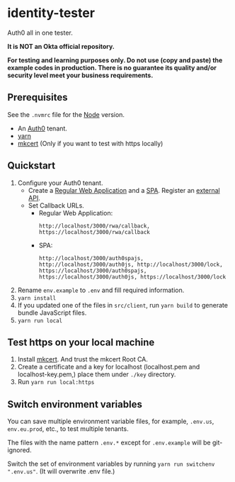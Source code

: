 # identity-tester

Auth0 all in one tester.

**It is NOT an Okta official repository.**

**For testing and learning purposes only. Do not use (copy and paste) the example codes in production. There is no guarantee its quality and/or security level meet your business requirements.**

## Prerequisites

See the `.nvmrc` file for the [Node](https://nodejs.org/en) version.

- An [Auth0](https://auth0.com/) tenant.
- [yarn](https://yarnpkg.com/)
- [mkcert](https://github.com/FiloSottile/mkcert) (Only if you want to test with https locally)

## Quickstart

1. Configure your Auth0 tenant. 
    - Create a [Regular Web Application](https://auth0.com/docs/get-started/auth0-overview/create-applications/regular-web-apps) and a [SPA](https://auth0.com/docs/get-started/auth0-overview/create-applications/single-page-web-apps). Register an [external API](https://auth0.com/docs/get-started/auth0-overview/set-up-apis).
    - Set Callback URLs.
      - Regular Web Application:
        ```
        http://localhost/3000/rwa/callback, https://localhost/3000/rwa/callback
        ```
      - SPA: 
        ```
        http://localhost/3000/auth0spajs, http://localhost/3000/auth0js, http://localhost/3000/lock, https://localhost/3000/auth0spajs, https://localhost/3000/auth0js, https://localhost/3000/lock
        ```
2. Rename `env.example` to `.env` and fill required information.
3. `yarn install`
4. If you updated one of the files in `src/client`, run `yarn build` to generate bundle JavaScript files.
5. `yarn run local`

## Test https on your local machine

1. Install [mkcert](https://github.com/FiloSottile/mkcert). And trust the mkcert Root CA.
2. Create a certificate and a key for localhost (localhost.pem and localhost-key.pem,) place them under `./key` directory.
3. Run `yarn run local:https`

## Switch environment variables

You can save multiple environment variable files, for example, `.env.us`, `env.eu.prod`, etc., to test multiple tenants.

The files with the name pattern `.env.*` except for `.env.example` will be git-ignored.

Switch the set of environment variables by running `yarn run switchenv ".env.us"`. (It will overwrite .env file.)
